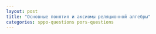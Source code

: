 ```yaml
---
layout: post
title: "Основные понятия и аксиомы реляционной алгебры"
categories: sppo-questions pors-questions
---
```

